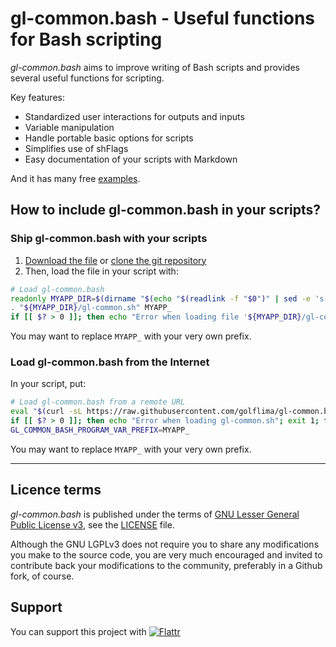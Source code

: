 # gl-common.bash - Useful functions for Bash scripting

*gl-common.bash* aims to improve writing of Bash scripts and provides several useful functions for scripting.

Key features:

* Standardized user interactions for outputs and inputs
* Variable manipulation
* Handle portable basic options for scripts
* Simplifies use of shFlags
* Easy documentation of your scripts with Markdown

And it has many free [examples](examples).



## How to include gl-common.bash in your scripts?

### Ship gl-common.bash with your scripts

1. [Download the file](https://raw.githubusercontent.com/golflima/gl-common.bash/master/gl-common.sh) or [clone the git repository](https://github.com/golflima/git-xflow.git)
2. Then, load the file in your script with:

```bash
# Load gl-common.bash
readonly MYAPP_DIR=$(dirname "$(echo "$(readlink -f "$0")" | sed -e 's,\\,/,g')")
. "${MYAPP_DIR}/gl-common.sh" MYAPP_
if [[ $? > 0 ]]; then echo "Error when loading file '${MYAPP_DIR}/gl-common.sh'"; exit 1; fi
```

You may want to replace `MYAPP_` with your very own prefix.


### Load gl-common.bash from the Internet

In your script, put:

```bash
# Load gl-common.bash from a remote URL
eval "$(curl -sL https://raw.githubusercontent.com/golflima/gl-common.bash/master/gl-common.sh)"
if [[ $? > 0 ]]; then echo "Error when loading gl-common.sh"; exit 1; fi
GL_COMMON_BASH_PROGRAM_VAR_PREFIX=MYAPP_
```

You may want to replace `MYAPP_` with your very own prefix.



__________________________________________________

## Licence terms

*gl-common.bash* is published under the terms of [GNU Lesser General Public License v3](http://www.gnu.org/licenses/lgpl-3.0.html), see the [LICENSE](LICENSE) file.

Although the GNU LGPLv3 does not require you to share any modifications you make to the source code,
you are very much encouraged and invited to contribute back your modifications to the community, preferably in a Github fork, of course.



## Support

You can support this project with
[![Flattr](https://button.flattr.com/flattr-badge-large.png)](https://flattr.com/submit/auto?fid=0ywe2d&url=https%3A%2F%2Fgithub.com%2Fgolflima%2Fgl-common.bash)